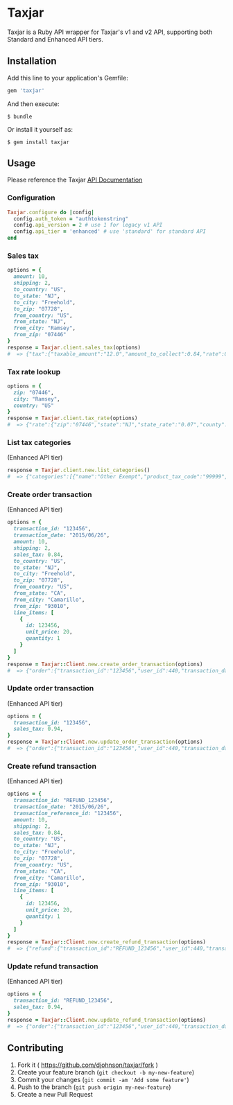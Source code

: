 # Taxjar

Taxjar is a Ruby API wrapper for Taxjar's v1 and v2 API, supporting both Standard and Enhanced API tiers.

## Installation

Add this line to your application's Gemfile:

```ruby
gem 'taxjar'
```

And then execute:

    $ bundle

Or install it yourself as:

    $ gem install taxjar

## Usage

Please reference the Taxjar [API Documentation](http://developers.taxjar.com/api/)

### Configuration

```ruby
Taxjar.configure do |config|
  config.auth_token = "authtokenstring"
  config.api_version = 2 # use 1 for legacy v1 API
  config.api_tier = 'enhanced' # use 'standard' for standard API
end
```

### Sales tax

```ruby
options = {
  amount: 10,
  shipping: 2,
  to_country: "US",
  to_state: "NJ",
  to_city: "Freehold",
  to_zip: "07728",
  from_country: "US",
  from_state: "NJ",
  from_city: "Ramsey",
  from_zip: "07446"
}
response = Taxjar.client.sales_tax(options)
#  => {"tax":{"taxable_amount":"12.0","amount_to_collect":0.84,"rate":0.07,"has_nexus":true,"freight_taxable":true,"tax_source":"destination"}}
```

### Tax rate lookup

```ruby
options = {
  zip: "07446",
  city: "Ramsey",
  country: "US"
}
response = Taxjar.client.tax_rate(options)
#  => {"rate":{"zip":"07446","state":"NJ","state_rate":"0.07","county":"BERGEN","county_rate":"0.0","city":"RAMSEY","city_rate":"0.0","combined_district_rate":"0.0","combined_rate":"0.07"}}
```

### List tax categories
(Enhanced API tier)

```ruby
response = Taxjar.client.new.list_categories()
#  => {"categories":[{"name":"Other Exempt","product_tax_code":"99999","description":"item is exempt"}, ... ]}
```

### Create order transaction
(Enhanced API tier)

```ruby
options = {
  transaction_id: "123456",
  transaction_date: "2015/06/26",
  amount: 10,
  shipping: 2,
  sales_tax: 0.84,
  to_country: "US",
  to_state: "NJ",
  to_city: "Freehold",
  to_zip: "07728",
  from_country: "US",
  from_state: "CA",
  from_city: "Camarillo",
  from_zip: "93010",
  line_items: [
    {
      id: 123456,
      unit_price: 20,
      quantity: 1
    }
  ]
}
response = Taxjar::Client.new.create_order_transaction(options)
#  => {"order":{"transaction_id":"123456","user_id":440,"transaction_date":"2015-06-26T00:00:00Z","from_country":"US","from_zip":"93010","from_state":"CA","from_city":"CAMARILLO","from_street":null,"to_country":"US","to_zip":"07728","to_state":"NJ","to_city":"FREEHOLD","to_street":null,"amount":"10.0","shipping":"2.0","sales_tax":"0.84","line_items":[{"id":1,"quantity":1,"product_identifier":null,"product_tax_code":null,"description":null,"unit_price":"20.0","discount":"0.0","sales_tax":"0.0"}]}}
```

### Update order transaction
(Enhanced API tier)

```ruby
options = {
  transaction_id: "123456",
  sales_tax: 0.94,
}
response = Taxjar::Client.new.update_order_transaction(options)
#  => {"order":{"transaction_id":"123456","user_id":440,"transaction_date":"2015-06-26T00:00:00Z","from_country":"US","from_zip":"93010","from_state":"CA","from_city":"CAMARILLO","from_street":null,"to_country":"US","to_zip":"07728","to_state":"NJ","to_city":"FREEHOLD","to_street":null,"amount":"10.0","shipping":"2.0","sales_tax":"0.94","line_items":[{"id":1,"quantity":1,"product_identifier":null,"product_tax_code":null,"description":null,"unit_price":"20.0","discount":"0.0","sales_tax":"0.0"}]}}
```

### Create refund transaction
(Enhanced API tier)

```ruby
options = {
  transaction_id: "REFUND_123456",
  transaction_date: "2015/06/26",
  transaction_reference_id: "123456",
  amount: 10,
  shipping: 2,
  sales_tax: 0.84,
  to_country: "US",
  to_state: "NJ",
  to_city: "Freehold",
  to_zip: "07728",
  from_country: "US",
  from_state: "CA",
  from_city: "Camarillo",
  from_zip: "93010",
  line_items: [
    {
      id: 123456,
      unit_price: 20,
      quantity: 1
    }
  ]
}
response = Taxjar::Client.new.create_refund_transaction(options)
#  => {"refund":{"transaction_id":"REFUND_123456","user_id":440,"transaction_date":"2015-06-26T00:00:00Z","transaction_reference_id":"123456","from_country":"US","from_zip":"93010","from_state":"CA","from_city":"CAMARILLO","from_street":null,"to_country":"US","to_zip":"07728","to_state":"NJ","to_city":"FREEHOLD","to_street":null,"amount":"10.0","shipping":"2.0","sales_tax":"0.84","line_items":[{"id":1,"quantity":1,"product_identifier":null,"product_tax_code":null,"description":null,"unit_price":"20.0","discount":"0.0","sales_tax":"0.0"}]}}
```

### Update refund transaction
(Enhanced API tier)

```ruby
options = {
  transaction_id: "REFUND_123456",
  sales_tax: 0.94,
}
response = Taxjar::Client.new.update_refund_transaction(options)
#  => {"order":{"transaction_id":"123456","user_id":440,"transaction_date":"2015-06-26T00:00:00Z","from_country":"US","from_zip":"93010","from_state":"CA","from_city":"CAMARILLO","from_street":null,"to_country":"US","to_zip":"07728","to_state":"NJ","to_city":"FREEHOLD","to_street":null,"amount":"10.0","shipping":"2.0","sales_tax":"0.94","line_items":[{"id":1,"quantity":1,"product_identifier":null,"product_tax_code":null,"description":null,"unit_price":"20.0","discount":"0.0","sales_tax":"0.0"}]}}
```

## Contributing

1. Fork it ( https://github.com/djohnson/taxjar/fork )
2. Create your feature branch (`git checkout -b my-new-feature`)
3. Commit your changes (`git commit -am 'Add some feature'`)
4. Push to the branch (`git push origin my-new-feature`)
5. Create a new Pull Request
